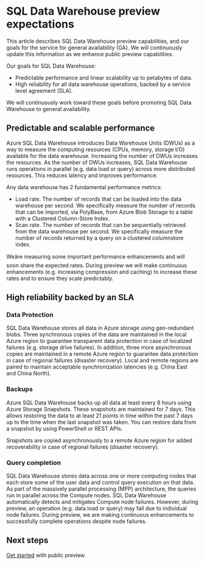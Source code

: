 <properties
   pageTitle="SQL Data Warehouse preview expectations | Windows Azure"
   description="Summary of public preview capabilities and our goals for general availability of SQL Data Warehouse."
   services="sql-data-warehouse"
   documentationCenter="NA"
   authors="lvargas"
   manager="tonypet"
   editor=""/>

<tags
	ms.service="sql-data-warehouse"
	ms.date="09/22/2015"
	wacn.date=""/>

# SQL Data Warehouse preview expectations

This article describes SQL Data Warehouse preview capabilities, and our goals for the service for general availability (GA). We will continuously update this information as we enhance public preview capabilities. 

Our goals for SQL Data Warehouse:

- Predictable performance and linear scalability up to petabytes of data.
- High reliability for all data warehouse operations, backed by a service level agreement (SLA).

We will continuously work toward these goals before promoting SQL Data Warehouse to general availability. 

## Predictable and scalable performance

Azure SQL Data Warehouse introduces Data Warehouse Units (DWUs) as a way to measure the computing resources (CPUs, memory, storage I/O) available for the data warehouse. Increasing the number of DWUs increases the resources. As the number of DWUs increases, SQL Data Warehouse runs operations in parallel (e.g. data load or query) across more distributed resources. This reduces latency and improves performance.

Any data warehouse has 2 fundamental performance metrics:

- Load rate. The number of records that can be loaded into the data warehouse per second. We specifically measure the number of records that can be imported, via PolyBase, from Azure Blob Storage to a table with a Clustered Column-Store Index. 
- Scan rate. The number of records that can be sequentially retrieved from the data warehouse per second. We specifically measure the number of records returned by a query on a clustered columnstore index.


Weâre measuring some important performance enhancements and will soon share the expected rates. During preview we will make continuous enhancements (e.g. increasing compression and caching) to increase these rates and to ensure they scale predictably.  


## High reliability backed by an SLA

### Data Protection 

SQL Data Warehouse stores all data in Azure storage using geo-redundant blobs. Three synchronous copies of the data are maintained in the local Azure region to guarantee transparent data protection in case of localized failures (e.g. storage drive failures). In addition, three more asynchronous copies are maintained in a remote Azure region to guarantee data protection in case of regional failures (disaster recovery). Local and remote regions are paired to maintain acceptable synchronization latencies (e.g. China East and China North). 


### Backups

Azure SQL Data Warehouse backs up all data at least every 8 hours using Azure Storage Snapshots. These snapshots are maintained for 7 days. This allows restoring the data to at least 21 points in time within the past 7 days up to the time when the last snapshot was taken. You can restore data from a snapshot by using PowerShell or REST APIs. 

Snapshots are copied asynchronously to a remote Azure region for added recoverability in case of regional failures (disaster recovery). 


### Query completion 

SQL Data Warehouse stores data across one or more computing nodes that each store some of the user data and control query execution on that data. As part of the massively parallel processing (MPP) architecture, the queries run in parallel across the Compute nodes. SQL Data Warehouse automatically detects and mitigates Compute node failures. However, during preview, an operation (e.g. data load or query) may fail due to individual node failures. During preview, we are making continuous enhancements to successfully complete operations despite node failures. 


## Next steps

[Get started][] with public preview. 

<!--Image references-->

<!--Article references-->
[Get started]: ./sql-data-warehouse-get-started-provision.md

<!--MSDN references-->

<!--Other Web references-->
